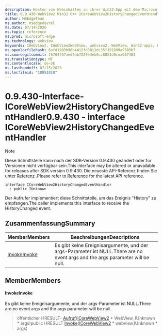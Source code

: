 ```yaml
---
description: Hosten von Webinhalten in ihrer Win32-App mit dem Microsoft Edge WebView2-Steuerelement
title: 0.9.430-WebView2 Win32 C++ ICoreWebView2HistoryChangedEventHandler
author: MSEdgeTeam
ms.author: msedgedevrel
ms.date: 07/14/2020
ms.topic: reference
ms.prod: microsoft-edge
ms.technology: webview
keywords: IWebView2, IWebView2WebView, webview2, WebView, Win32-apps, Win32, Edge, ICoreWebView2, ICoreWebView2Host, Browser-Steuerelement, Edge-HTML
ms.openlocfilehash: 6afd1983b90b4412fd3011dc35f192809a9583b7
ms.sourcegitcommit: f6764f57aed9ab7229e4eb6cc8851d0cea667403
ms.translationtype: MT
ms.contentlocale: de-DE
ms.lasthandoff: 07/15/2020
ms.locfileid: "10881018"
---
```

# <span data-ttu-id="9803a-104">0.9.430-Interface-ICoreWebView2HistoryChangedEventHandler</span><span class="sxs-lookup"><span data-stu-id="9803a-104">0.9.430 - interface ICoreWebView2HistoryChangedEventHandler</span></span> 

> [!NOTE]
> <span data-ttu-id="9803a-105">Diese Schnittstelle kann nach der SDK-Version 0.9.430 geändert oder für Versionen nicht verfügbar sein.</span><span class="sxs-lookup"><span data-stu-id="9803a-105">This interface may be altered or unavailable for releases after SDK version 0.9.430.</span></span> <span data-ttu-id="9803a-106">Die neueste API-Referenz finden Sie unter [Referenz](../../../webview2-api-reference.md) .</span><span class="sxs-lookup"><span data-stu-id="9803a-106">Please refer to [Reference](../../../webview2-api-reference.md) for the latest API reference.</span></span>

```
interface ICoreWebView2HistoryChangedEventHandler
  : public IUnknown
```

<span data-ttu-id="9803a-107">Der Aufrufer implementiert diese Schnittstelle, um das Ereignis "History" zu empfangen.</span><span class="sxs-lookup"><span data-stu-id="9803a-107">The caller implements this interface to receive the HistoryChanged event.</span></span>

## <span data-ttu-id="9803a-108">Zusammenfassung</span><span class="sxs-lookup"><span data-stu-id="9803a-108">Summary</span></span>

 <span data-ttu-id="9803a-109">Member</span><span class="sxs-lookup"><span data-stu-id="9803a-109">Members</span></span>                        | <span data-ttu-id="9803a-110">Beschreibungen</span><span class="sxs-lookup"><span data-stu-id="9803a-110">Descriptions</span></span>
--------------------------------|---------------------------------------------
[<span data-ttu-id="9803a-111">Invoke</span><span class="sxs-lookup"><span data-stu-id="9803a-111">Invoke</span></span>](#invoke) | <span data-ttu-id="9803a-112">Es gibt keine Ereignisargumente, und der args-Parameter ist NULL.</span><span class="sxs-lookup"><span data-stu-id="9803a-112">There are no event args and the args parameter will be null.</span></span>

## <span data-ttu-id="9803a-113">Member</span><span class="sxs-lookup"><span data-stu-id="9803a-113">Members</span></span>

#### <span data-ttu-id="9803a-114">Invoke</span><span class="sxs-lookup"><span data-stu-id="9803a-114">Invoke</span></span> 

<span data-ttu-id="9803a-115">Es gibt keine Ereignisargumente, und der args-Parameter ist NULL.</span><span class="sxs-lookup"><span data-stu-id="9803a-115">There are no event args and the args parameter will be null.</span></span>

> <span data-ttu-id="9803a-116">öffentlicher HRESULT- [Aufruf](#invoke)([ICoreWebView2](ICoreWebView2.md) \* WebView, IUnknown \* args)</span><span class="sxs-lookup"><span data-stu-id="9803a-116">public HRESULT [Invoke](#invoke)([ICoreWebView2](ICoreWebView2.md) \* webview,IUnknown \* args)</span></span>


